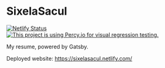 # SixelaSacul

[![Netlify Status](https://api.netlify.com/api/v1/badges/580e50ce-6d5e-4c5b-97ac-5bc9486a3d61/deploy-status)](https://app.netlify.com/sites/sixelasacul/deploys)
[![This project is using Percy.io for visual regression testing.](https://percy.io/static/images/percy-badge.svg)](https://percy.io/fe56bad8/gatsby-resume)

My resume, powered by Gatsby.

Deployed website: https://sixelasacul.netlify.com/